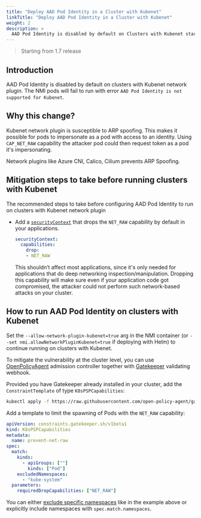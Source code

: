 ```yaml
---
title: "Deploy AAD Pod Identity in a Cluster with Kubenet"
linkTitle: "Deploy AAD Pod Identity in a Cluster with Kubenet"
weight: 2
description: >
  AAD Pod Identity is disabled by default on Clusters with Kubenet starting from release v1.7. 
---
```


> Starting from 1.7 release

## Introduction

AAD Pod Identity is disabled by default on clusters with Kubenet network plugin. The NMI pods will fail to run with error `AAD Pod Identity is not supported for Kubenet`.

## Why this change?

Kubenet network plugin is susceptible to ARP spoofing. This makes it possible for pods to impersonate as a pod with access to an identity. Using `CAP_NET_RAW` capability the attacker pod could then request token as a pod it's impersonating.

Network plugins like Azure CNI, Calico, Cilium prevents ARP Spoofing.

## Mitigation steps to take before running clusters with Kubenet

The recommended steps to take before configuring AAD Pod Identity to run on clusters with Kubenet network plugin

- Add a [`securityContext`](https://kubernetes.io/docs/tasks/configure-pod-container/security-context/) that drops the `NET_RAW` capability by default in your applications.
    ```yaml
    securityContext:
      capabilities:
        drop:
        - NET_RAW
    ```
  
  This shouldn’t affect most applications, since it's only needed for applications that do deep networking inspection/manipulation. Dropping this capability will make sure even if your application code got compromised, the attacker could not perform such network-based attacks on your cluster.

## How to run AAD Pod Identity on clusters with Kubenet

Set the `--allow-network-plugin-kubenet=true` arg in the NMI container (or `--set nmi.allowNetworkPluginKubenet=true` if deploying with Helm) to continue running on clusters with Kubenet.

To mitigate the vulnerability at the cluster level, you can use [OpenPolicyAgent](https://www.openpolicyagent.org/) admission controller together with [Gatekeeper](https://github.com/open-policy-agent/gatekeeper) validating webhook.

Provided you have Gatekeeper already installed in your cluster, add the `ConstraintTemplate` of type `K8sPSPCapabilities`:

```bash
kubectl apply -f https://raw.githubusercontent.com/open-policy-agent/gatekeeper-library/master/library/pod-security-policy/capabilities/template.yaml
```

Add a template to limit the spawning of Pods with the `NET_RAW` capability:

```yaml
apiVersion: constraints.gatekeeper.sh/v1beta1
kind: K8sPSPCapabilities
metadata:
  name: prevent-net-raw
spec:
  match:
    kinds:
      - apiGroups: [""]
        kinds: ["Pod"]
    excludedNamespaces:
      - "kube-system"
  parameters:
    requiredDropCapabilities: ["NET_RAW"]
```

You can either [exclude specific namespaces](https://github.com/open-policy-agent/gatekeeper/blob/master/README.md#exempting-namespaces-from-gatekeeper) like in the example above or explicitly include namespaces with `spec.match.namespaces`.
